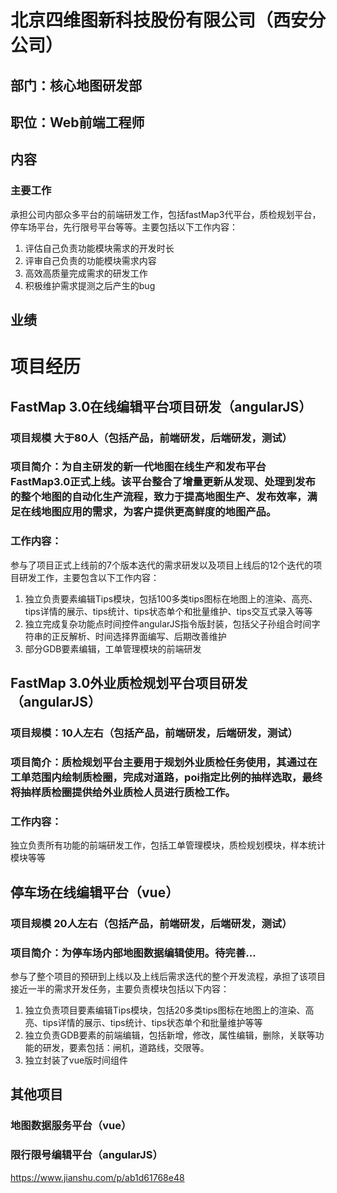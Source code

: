 <!--
 * @Author: zhupengfei6623
 * @Date: 2020-09-27 16:09:51
 * @Description: file content
-->

# 北京四维图新科技股份有限公司（西安分公司）
## 部门：核心地图研发部
## 职位：Web前端工程师
## 内容
### 主要工作
承担公司内部众多平台的前端研发工作，包括fastMap3代平台，质检规划平台，停车场平台，先行限号平台等等。主要包括以下工作内容：

1. 评估自己负责功能模块需求的开发时长
2. 评审自己负责的功能模块需求内容
3. 高效高质量完成需求的研发工作
4. 积极维护需求提测之后产生的bug

## 业绩

# 项目经历
## FastMap 3.0在线编辑平台项目研发（angularJS）
### 项目规模 大于80人（包括产品，前端研发，后端研发，测试）
### 项目简介：为自主研发的新一代地图在线生产和发布平台FastMap3.0正式上线。该平台整合了增量更新从发现、处理到发布的整个地图的自动化生产流程，致力于提高地图生产、发布效率，满足在线地图应用的需求，为客户提供更高鲜度的地图产品。
### 工作内容：
参与了项目正式上线前的7个版本迭代的需求研发以及项目上线后的12个迭代的项目研发工作，主要包含以下工作内容：
1. 独立负责要素编辑Tips模块，包括100多类tips图标在地图上的渲染、高亮、tips详情的展示、tips统计、tips状态单个和批量维护、tips交互式录入等等
2. 独立完成复杂功能点时间控件angularJS指令版封装，包括父子孙组合时间字符串的正反解析、时间选择界面编写、后期改善维护
3. 部分GDB要素编辑，工单管理模块的前端研发




## FastMap 3.0外业质检规划平台项目研发（angularJS）
### 项目规模：10人左右（包括产品，前端研发，后端研发，测试）
### 项目简介：质检规划平台主要用于规划外业质检任务使用，其通过在工单范围内绘制质检圈，完成对道路，poi指定比例的抽样选取，最终将抽样质检圈提供给外业质检人员进行质检工作。
### 工作内容：
独立负责所有功能的前端研发工作，包括工单管理模块，质检规划模块，样本统计模块等等




## 停车场在线编辑平台（vue）
### 项目规模 20人左右（包括产品，前端研发，后端研发，测试）
### 项目简介：为停车场内部地图数据编辑使用。待完善...
参与了整个项目的预研到上线以及上线后需求迭代的整个开发流程，承担了该项目接近一半的需求开发任务，主要负责模块包括以下内容：
1. 独立负责项目要素编辑Tips模块，包括20多类tips图标在地图上的渲染、高亮、tips详情的展示、tips统计、tips状态单个和批量维护等等
2. 独立负责GDB要素的前端编辑，包括新增，修改，属性编辑，删除，关联等功能的研发，要素包括：闸机，道路线，交限等。
3. 独立封装了vue版时间组件

## 其他项目
### 地图数据服务平台（vue）
### 限行限号编辑平台（angularJS）


https://www.jianshu.com/p/ab1d61768e48

